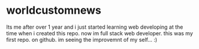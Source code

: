 # worldcustomnews

Its me after over 1 year and i just started learning web developing at the time when i created this repo. now im full stack web developer. this was my first repo. on github. im seeing the improvemnt of my self... :)
